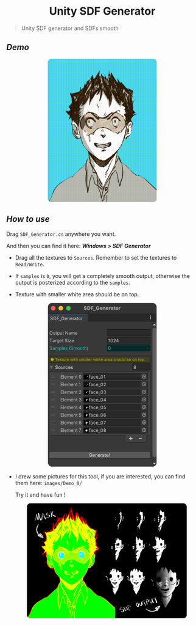 <h1 align="center">Unity SDF Generator</h1>



> Unity SDF generator and SDFs smooth

<h2><em>Demo</em></h2>

<p align="center">
  <img width="286" src="https://raw.githubusercontent.com/clarkxdy/Common/main/b/images/img_SDF-Generator/face_preview.gif">
</p>




<h2><em>How to use</em></h2>

Drag `SDF_Generator.cs` anywhere you want.

 And then you can find it here: ***Windows  > SDF Generator***

- Drag all the textures to `Sources`. Remember to set the textures to `Read/Write`.
- If `samples` is `0`, you will get a completely smooth output, otherwise the output is posterized according to the `samples`. 

- Texture with smaller white area should be on top.

<p align="center">
  <img width="286" src="https://raw.githubusercontent.com/clarkxdy/Common/main/b/images/img_SDF-Generator/sdfGenerator_editorWindow.png">
</p>



- I drew some pictures for this tool, if you are interested, you can find them here:  `images/Demo_0/`

  Try it and have fun !

  <p align="center">
    <img width="420" src="https://github.com/clarkxdy/Common/blob/main/b/images/img_SDF-Generator/face_source.png?raw=true">
  </p>

